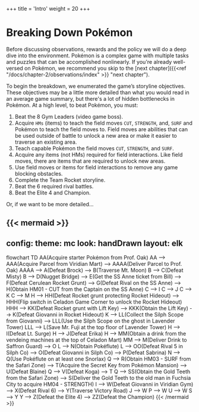 +++
title = 'Intro'
weight = 20
+++

# Breaking Down Pokémon

Before discussing observations, rewards and the policy we will do a deep dive into the environment. Pokémon is a complex game with multiple tasks and puzzles that can be accomplished nonlinearly. If you're already well-versed on Pokémon, 
we recommend you skip to the [next chapter]({{<ref "/docs/chapter-2/observations/index" >}} "next chapter").

To begin the breakdown, we enumerated the game’s storyline objectives. These objectives may be a little more detailed than what you would read in an average game summary, but there's a lot of hidden bottlenecks in Pokémon. At a high level, to beat Pokémon, you must:

1. Beat the 8 Gym Leaders (video game boss).  
2. Acquire `HMs` (items) to teach the field moves `CUT`, `STRENGTH`, and, `SURF` and Pokémon to teach the field moves to. Field moves are abilities that can be used outside of battle to unlock a new area or make it easier to traverse an existing area.  
3. Teach capable Pokémon the field moves `CUT`, `STRENGTH`, and `SURF`.
4. Acquire any items (not HMs) required for field interactions. Like field moves, there are items that are required to unlock new areas.  
5. Use field moves or items for field interactions to remove any game blocking obstacles.  
6. Complete the Team Rocket storyline.     
7. Beat the 6 required rival battles.
8. Beat the Elite 4 and Champion.

Or, if we want to be more detailed...

{{< mermaid >}}
---
config:
  theme: mc
  look: handDrawn
  layout: elk
---
flowchart TD
    AA(Acquire starter Pokémon from Prof. Oak)
    AA --> AAA(Acquire Parcel from Viridian Mart) --> AAAA(Deliver Parcel to Prof. Oak)
    AAAA --> A(Defeat Brock) --> B(Traverse Mt. Moon)
    B --> C(Defeat Misty)
    B --> D(Nugget Bridge) --> E(Get the SS Anne ticket from Bill) --> F(Defeat Cerulean Rocket Grunt) --> G(Defeat Rival on the SS Anne) --> H(Obtain HM01 - CUT from the Captain on the SS Anne)
    C --> I
    C --> J
    C --> K
    C --> M
    H --> HH(Defeat Rocket grunt protecting Rocket Hideout) --> HHH(Flip switch in Celadon Game Corner to unlock the Rocket Hideout)
    HHH --> KK(Defeat Rocket grunt with Lift Key) --> KKK(Obtain the Lift Key) --> K(Defeat Giovanni in Rocket Hideout) 
    K --> LL(Collect the Silph Scope from Giovanni) --> LLL(Use the Silph Scope on the ghost in Lavender Tower) 
    LLL --> L(Save Mr. Fuji at the top floor of Lavender Tower) 
    H --> I(Defeat Lt. Surge)
    H --> J(Defeat Erika) 
    H --> MM(Obtain a drink from the vendeing machines at the top of Celadon Mart) 
    MM --> M(Deliver Drink to Saffron Guard) --> O
    L --> N(Obtain Pokéflute)
    L --> OO(Defeat Rival 5 in Silph Co) --> O(Defeat Giovanni in Silph Co) --> P(Defeat Sabrina)
    N --> Q(Use Pokéflute on at least one Snorlax)
    Q --> R(Obtain HM03 - SURF from the Safari Zone) --> T(Acquire the Secret Key from Pokémon Mansion) --> U(Defeat Blaine)
    Q --> V(Defeat Koga) --> T
    Q --> SS(Obtain the Gold Teeth from the Safari Zone) --> S(Deliver the Gold Teeth to the old man in Fuchsia City to acquire HM04 - STRENGTH)
    I --> W(Defeat Giovanni in Viridian Gym) --> X(Defeat Rival 6) --> Y(Traverse Victory Road)
    J --> W
    P --> W
    U --> W
    S --> Y
    Y --> Z(Defeat the Elite 4) --> ZZ(Defeat the Champion)
{{< /mermaid >}}
